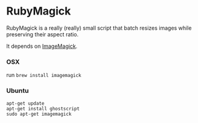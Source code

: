 # RubyMagick

RubyMagick is a really (really) small script that batch resizes images while preserving their aspect ratio.

It depends on [ImageMagick](https://github.com/ImageMagick/ImageMagick).

### OSX
run `brew install imagemagick`

### Ubuntu
`apt-get update`  
`apt-get install ghostscript`  
`sudo apt-get imagemagick`
